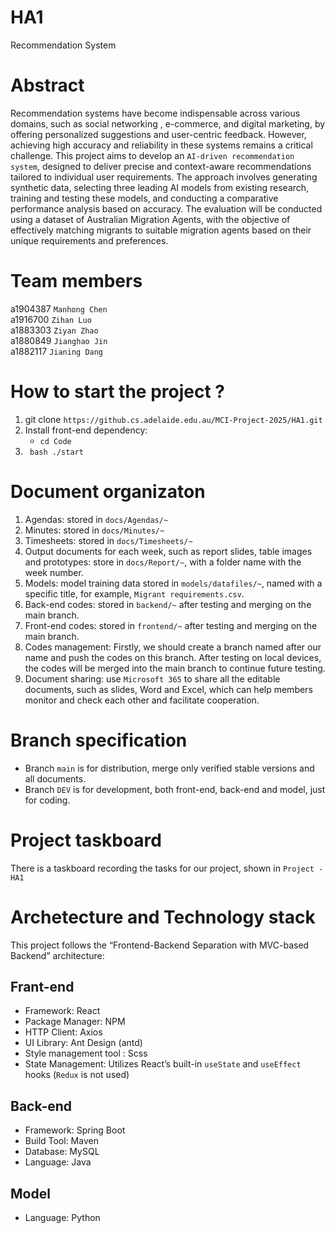 # HA1
Recommendation System

# Abstract
Recommendation systems have become indispensable across various domains, such as social networking , e-commerce, and digital marketing, by offering personalized suggestions and user-centric feedback. However, achieving high accuracy and reliability in these systems remains a critical challenge. This project aims to develop an `AI-driven recommendation system`, designed to deliver precise and context-aware recommendations tailored to individual user requirements. The approach involves generating synthetic data, selecting three leading AI models from existing research, training and testing these models, and conducting a comparative performance analysis based on accuracy. The evaluation will be conducted using a dataset of Australian Migration Agents, with the objective of effectively matching migrants to suitable migration agents based on their unique requirements and preferences.

# Team members
a1904387 `Manhong Chen`	<br>
a1916700 `Zihan Luo`<br>
a1883303 `Ziyan Zhao`	<br>
a1880849 `Jianghao Jin`	<br>
a1882117 `Jianing Dang`	

# How to start the project ?
1. git clone `https://github.cs.adelaide.edu.au/MCI-Project-2025/HA1.git`
2. Install front-end dependency: 
   - `cd Code`
3. ` bash ./start`
   
# Document organizaton
1. Agendas: stored in `docs/Agendas/~`
2. Minutes: stored in `docs/Minutes/~`
3. Timesheets: stored in `docs/Timesheets/~`
4. Output documents for each week, such as report slides, table images and prototypes: store in `docs/Report/~`, with a folder name with the week number.
5. Models: model training data stored in `models/datafiles/~`, named with a specific title, for example, `Migrant requirements.csv`.
6. Back-end codes: stored in `backend/~` after testing and merging on the main branch.
7. Front-end codes: stored in `frontend/~` after testing and merging on the main branch.
8. Codes management: Firstly, we should create a branch named after our name and push the codes on this branch. After testing on local devices, the codes will be merged into the main branch to continue future testing.
9. Document sharing: use `Microsoft 365` to share all the editable documents, such as slides, Word and Excel, which can help members monitor and check each other and facilitate cooperation.

# Branch specification
- Branch `main` is for distribution, merge only verified stable versions and all documents.
- Branch `DEV` is for development, both front-end, back-end and model, just for coding.

# Project taskboard
There is a taskboard recording the tasks for our project, shown in `Project - HA1` <br>

# Archetecture and Technology stack
This project follows the “Frontend-Backend Separation with MVC-based Backend” architecture:

## Frant-end
- Framework: React 
- Package Manager: NPM
- HTTP Client: Axios 
- UI Library: Ant Design (antd)
- Style management tool : Scss
- State Management: Utilizes React’s built-in `useState` and `useEffect` hooks (`Redux` is not used)

## Back-end
- Framework: Spring Boot 
- Build Tool: Maven 
- Database: MySQL 
- Language: Java

## Model
- Language: Python
